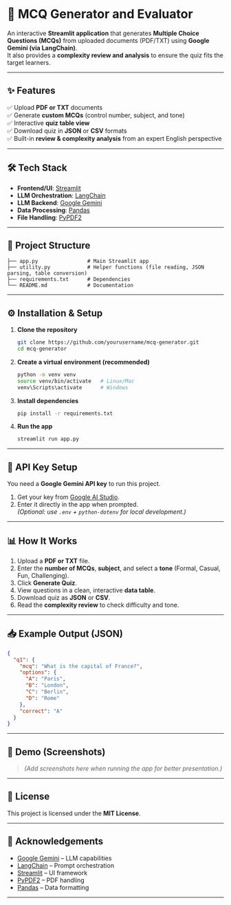 # 📘 MCQ Generator and Evaluator  

An interactive **Streamlit application** that generates **Multiple Choice Questions (MCQs)** from uploaded documents (PDF/TXT) using **Google Gemini (via LangChain)**.  
It also provides a **complexity review and analysis** to ensure the quiz fits the target learners.  

---

## ✨ Features
✅ Upload **PDF or TXT** documents  
✅ Generate **custom MCQs** (control number, subject, and tone)  
✅ Interactive **quiz table view**  
✅ Download quiz in **JSON** or **CSV** formats  
✅ Built-in **review & complexity analysis** from an expert English perspective  

---

## 🛠️ Tech Stack
- **Frontend/UI**: [Streamlit](https://streamlit.io/)  
- **LLM Orchestration**: [LangChain](https://www.langchain.com/)  
- **LLM Backend**: [Google Gemini](https://ai.google.dev/)  
- **Data Processing**: [Pandas](https://pandas.pydata.org/)  
- **File Handling**: [PyPDF2](https://pypi.org/project/PyPDF2/)  

---

## 📂 Project Structure
```
├── app.py                # Main Streamlit app
├── utility.py            # Helper functions (file reading, JSON parsing, table conversion)
├── requirements.txt      # Dependencies
└── README.md             # Documentation
```

---

## ⚙️ Installation & Setup

1. **Clone the repository**
   ```bash
   git clone https://github.com/yourusername/mcq-generator.git
   cd mcq-generator
   ```

2. **Create a virtual environment (recommended)**
   ```bash
   python -m venv venv
   source venv/bin/activate   # Linux/Mac
   venv\Scripts\activate      # Windows
   ```

3. **Install dependencies**
   ```bash
   pip install -r requirements.txt
   ```

4. **Run the app**
   ```bash
   streamlit run app.py
   ```

---

## 🔑 API Key Setup
You need a **Google Gemini API key** to run this project.  

1. Get your key from [Google AI Studio](https://aistudio.google.com/).  
2. Enter it directly in the app when prompted.  
   *(Optional: use `.env` + `python-dotenv` for local development.)*  

---

## 📊 How It Works
1. Upload a **PDF or TXT** file.  
2. Enter the **number of MCQs**, **subject**, and select a **tone** (Formal, Casual, Fun, Challenging).  
3. Click **Generate Quiz**.  
4. View questions in a clean, interactive **data table**.  
5. Download quiz as **JSON** or **CSV**.  
6. Read the **complexity review** to check difficulty and tone.  

---

## 📥 Example Output (JSON)
```json
{
  "q1": {
    "mcq": "What is the capital of France?",
    "options": {
      "A": "Paris",
      "B": "London",
      "C": "Berlin",
      "D": "Rome"
    },
    "correct": "A"
  }
}
```

---

## 📸 Demo (Screenshots)
> *(Add screenshots here when running the app for better presentation.)*  

---

## 📜 License
This project is licensed under the **MIT License**.  

---

## 🙌 Acknowledgements
- [Google Gemini](https://ai.google.dev/) – LLM capabilities  
- [LangChain](https://www.langchain.com/) – Prompt orchestration  
- [Streamlit](https://streamlit.io/) – UI framework  
- [PyPDF2](https://pypi.org/project/PyPDF2/) – PDF handling  
- [Pandas](https://pandas.pydata.org/) – Data formatting  

---
